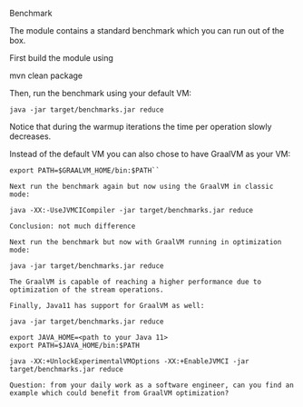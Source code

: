 Benchmark

The module contains a standard benchmark which you can run out of the box.

First build the module using

mvn clean package

Then, run the benchmark using your default VM:

``java -jar target/benchmarks.jar reduce``

Notice that during the warmup iterations the time per operation slowly decreases.

Instead of the default VM you can also chose to have GraalVM as your VM:

````export GRAALVM_HOME=<location of your GraalVM Home>
export PATH=$GRAALVM_HOME/bin:$PATH``

Next run the benchmark again but now using the GraalVM in classic mode:

java -XX:-UseJVMCICompiler -jar target/benchmarks.jar reduce

Conclusion: not much difference

Next run the benchmark but now with GraalVM running in optimization mode:

java -jar target/benchmarks.jar reduce

The GraalVM is capable of reaching a higher performance due to optimization of the stream operations.

Finally, Java11 has support for GraalVM as well:

java -jar target/benchmarks.jar reduce

export JAVA_HOME=<path to your Java 11>
export PATH=$JAVA_HOME/bin:$PATH

java -XX:+UnlockExperimentalVMOptions -XX:+EnableJVMCI -jar target/benchmarks.jar reduce

Question: from your daily work as a software engineer, can you find an example which could benefit from GraalVM optimization?




